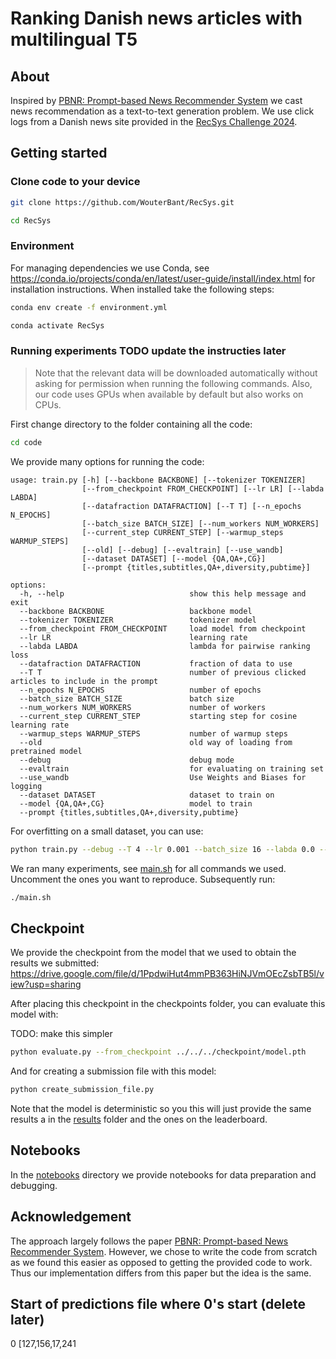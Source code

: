 # Ranking Danish news articles with multilingual T5

## About

Inspired by [PBNR: Prompt-based News Recommender System](https://arxiv.org/abs/2304.07862) we cast news recommendation as a text-to-text generation problem. We use click logs from a Danish news site provided in the [RecSys Challenge 2024](https://www.recsyschallenge.com/2024/).

## Getting started

### Clone code to your device

```bash
git clone https://github.com/WouterBant/RecSys.git
```

```bash
cd RecSys
```

### Environment

For managing dependencies we use Conda, see https://conda.io/projects/conda/en/latest/user-guide/install/index.html for installation instructions. When installed take the following steps:

```bash
conda env create -f environment.yml
```

```bash
conda activate RecSys
```

### Running experiments  TODO update the instructies later 

> Note that the relevant data will be downloaded automatically without asking for permission when running the following commands. Also, our code uses GPUs when available by default but also works on CPUs.

First change directory to the folder containing all the code:

```bash
cd code
```

We provide many options for running the code:

```
usage: train.py [-h] [--backbone BACKBONE] [--tokenizer TOKENIZER]
                [--from_checkpoint FROM_CHECKPOINT] [--lr LR] [--labda LABDA]
                [--datafraction DATAFRACTION] [--T T] [--n_epochs N_EPOCHS]
                [--batch_size BATCH_SIZE] [--num_workers NUM_WORKERS]
                [--current_step CURRENT_STEP] [--warmup_steps WARMUP_STEPS]
                [--old] [--debug] [--evaltrain] [--use_wandb]
                [--dataset DATASET] [--model {QA,QA+,CG}]
                [--prompt {titles,subtitles,QA+,diversity,pubtime}]

options:
  -h, --help                            show this help message and exit
  --backbone BACKBONE                   backbone model
  --tokenizer TOKENIZER                 tokenizer model
  --from_checkpoint FROM_CHECKPOINT     load model from checkpoint
  --lr LR                               learning rate
  --labda LABDA                         lambda for pairwise ranking loss
  --datafraction DATAFRACTION           fraction of data to use
  --T T                                 number of previous clicked articles to include in the prompt
  --n_epochs N_EPOCHS                   number of epochs
  --batch_size BATCH_SIZE               batch size
  --num_workers NUM_WORKERS             number of workers
  --current_step CURRENT_STEP           starting step for cosine learning rate
  --warmup_steps WARMUP_STEPS           number of warmup steps
  --old                                 old way of loading from pretrained model
  --debug                               debug mode
  --evaltrain                           for evaluating on training set
  --use_wandb                           Use Weights and Biases for logging
  --dataset DATASET                     dataset to train on
  --model {QA,QA+,CG}                   model to train
  --prompt {titles,subtitles,QA+,diversity,pubtime}
```


For overfitting on a small dataset, you can use:

```bash
python train.py --debug --T 4 --lr 0.001 --batch_size 16 --labda 0.0 --n_epochs 10000 --dataset demo --datafraction 0.001 --n_epochs 10000 --warmup_steps 500 --model [QA/QA+/CG] --prompt [titles/subtitles/QA+/diversity/pubtime]
```

We ran many experiments, see [main.sh](main.sh) for all commands we used. Uncomment the ones you want to reproduce. Subsequently run:

```bash
./main.sh
```

## Checkpoint

We provide the checkpoint from the model that we used to obtain the results we submitted: https://drive.google.com/file/d/1PpdwiHut4mmPB363HiNJVmOEcZsbTB5l/view?usp=sharing 


After placing this checkpoint in the checkpoints folder, you can evaluate this model with:

TODO: make this simpler
```bash
python evaluate.py --from_checkpoint ../../../checkpoint/model.pth
```

And for creating a submission file with this model:
```bash
python create_submission_file.py
```

Note that the model is deterministic so you this will just provide the same results a in the [results](results/) folder and the ones on the leaderboard.

## Notebooks

In the [notebooks](notebooks) directory we provide notebooks for data preparation and debugging.

## Acknowledgement 
The approach largely follows the paper [PBNR: Prompt-based News Recommender System](https://arxiv.org/abs/2304.07862). However, we chose to write the code from scratch as we found this easier as opposed to getting the provided code to work. Thus our implementation differs from this paper but the idea is the same.


## Start of predictions file where 0's start (delete later)
0 [127,156,17,241
